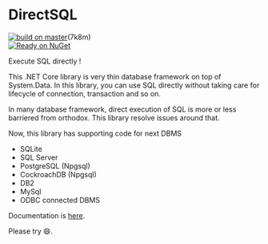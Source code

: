 # DirectSQL
[![build on master](https://7k8m.visualstudio.com/DirectSQL/_apis/build/status/DirectSQL-.NET-CI)](https://7k8m.visualstudio.com/DirectSQL/_build?definitionId=1)(7k8m)<br/>
[![Ready on NuGet](https://img.shields.io/nuget/v/DirectSQL.svg?style=flat)](http://NuGet.org/packages/DirectSQL/)

Execute SQL directly !

This .NET Core library is very thin database framework on top of System.Data.
In this library, you can use SQL directly without taking care for lifecycle of connection, transaction and so on.

In many database framework, direct execution of SQL is more or less barriered from orthodox.
This library resolve issues around that.

Now, this library has supporting code for next DBMS
* SQLite
* SQL Server
* PostgreSQL (Npgsql)
* CockroachDB (Npgsql)
* DB2
* MySql
* ODBC connected DBMS

Documentation is [here](https://directsql.github.io/DirectSQL.Document/doc/).

Please try :smile:.
